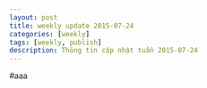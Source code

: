 ```yaml
---
layout: post
title: weekly update 2015-07-24
categories: [weekly]
tags: [weekly, publish]
description: Thông tin cập nhật tuần 2015-07-24
---
```


#aaa
